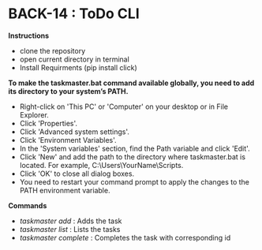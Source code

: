 
# BACK-14 : ToDo CLI

**Instructions**
- clone the repository
- open current directory in terminal
- Install Requirments (pip install click)

**To make the taskmaster.bat command available globally, you need to add its directory to your system’s PATH.**
- Right-click on 'This PC' or 'Computer' on your desktop or in File Explorer.
- Click 'Properties'.
- Click 'Advanced system settings'.
- Click 'Environment Variables'.
- In the 'System variables' section, find the Path variable and click 'Edit'.
- Click 'New' and add the path to the directory where taskmaster.bat is located. For example, C:\Users\YourName\Scripts.
- Click 'OK' to close all dialog boxes.
- You need to restart your command prompt to apply the changes to the PATH environment variable.

**Commands**
- *taskmaster add*  : Adds the task
- *taskmaster list* : Lists the tasks
- *taskmaster complete <id>* : Completes the task with corresponding id
